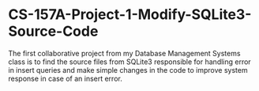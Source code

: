 # CS-157A-Project-1-Modify-SQLite3-Source-Code
The first collaborative project from my Database Management Systems class is to find the source files from SQLite3 responsible for handling error in insert queries and make simple changes in the code to improve system response in case of an insert error.
